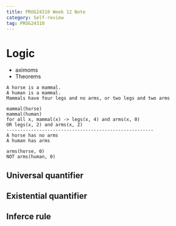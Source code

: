 ```yaml
---
title: PROG24310 Week 12 Note
category: Self-review
tag: PROG24310
---
```

# Logic
* aximoms
* Theorems
```
A horse is a mammal.
A human is a mammal.
Mammals have four legs and no arms, or two legs and two arms

mammal(horse)
mammal(human)
for all x, mammal(x) -> legs(x, 4) and arms(x, 0)
OR legs(x, 2) and arms(x, 2)
------------------------------------------------------
A horse has no arms
A human has arms

arms(horse, 0)
NOT arms(human, 0)
```

## Universal quantifier

## Existential quantifier

## Inferce rule


